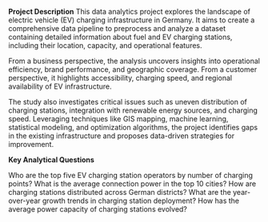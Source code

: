 **Project Description**
This data analytics project explores the landscape of electric vehicle (EV) charging infrastructure in Germany. It aims to create a comprehensive data pipeline to preprocess and analyze a dataset containing detailed information about fuel and EV charging stations, including their location, capacity, and operational features.

From a business perspective, the analysis uncovers insights into operational efficiency, brand performance, and geographic coverage. From a customer perspective, it highlights accessibility, charging speed, and regional availability of EV infrastructure.

The study also investigates critical issues such as uneven distribution of charging stations, integration with renewable energy sources, and charging speed. Leveraging techniques like GIS mapping, machine learning, statistical modeling, and optimization algorithms, the project identifies gaps in the existing infrastructure and proposes data-driven strategies for improvement.

**Key Analytical Questions**

Who are the top five EV charging station operators by number of charging points?
What is the average connection power in the top 10 cities?
How are charging stations distributed across German districts?
What are the year-over-year growth trends in charging station deployment?
How has the average power capacity of charging stations evolved?
